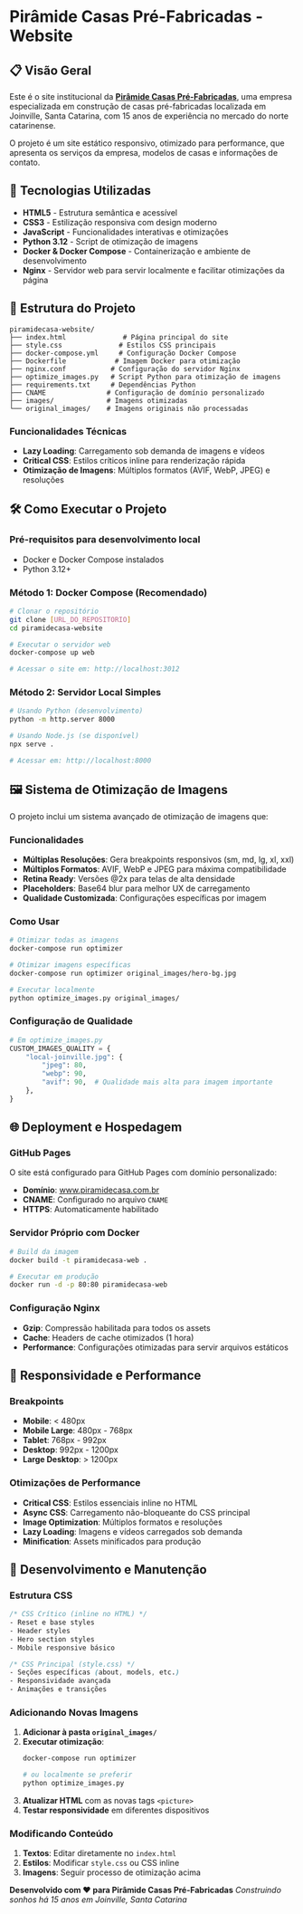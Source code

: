 # Pirâmide Casas Pré-Fabricadas - Website

## 📋 Visão Geral

Este é o site institucional da [**Pirâmide Casas Pré-Fabricadas**](https://www.piramidecasa.com.br/), uma empresa especializada em construção de casas pré-fabricadas localizada em Joinville, Santa Catarina, com 15 anos de experiência no mercado do norte catarinense.

O projeto é um site estático responsivo, otimizado para performance, que apresenta os serviços da empresa, modelos de casas e informações de contato.

## 🚀 Tecnologias Utilizadas

- **HTML5** - Estrutura semântica e acessível
- **CSS3** - Estilização responsiva com design moderno
- **JavaScript** - Funcionalidades interativas e otimizações
- **Python 3.12** - Script de otimização de imagens
- **Docker & Docker Compose** - Containerização e ambiente de desenvolvimento
- **Nginx** - Servidor web para servir localmente e facilitar otimizações da página

## 📁 Estrutura do Projeto

```
piramidecasa-website/
├── index.html              # Página principal do site
├── style.css              # Estilos CSS principais
├── docker-compose.yml     # Configuração Docker Compose
├── Dockerfile            # Imagem Docker para otimização
├── nginx.conf           # Configuração do servidor Nginx
├── optimize_images.py   # Script Python para otimização de imagens
├── requirements.txt     # Dependências Python
├── CNAME               # Configuração de domínio personalizado
├── images/             # Imagens otimizadas
└── original_images/    # Imagens originais não processadas
```

### Funcionalidades Técnicas
- **Lazy Loading**: Carregamento sob demanda de imagens e vídeos
- **Critical CSS**: Estilos críticos inline para renderização rápida
- **Otimização de Imagens**: Múltiplos formatos (AVIF, WebP, JPEG) e resoluções

## 🛠️ Como Executar o Projeto

### Pré-requisitos para desenvolvimento local
- Docker e Docker Compose instalados
- Python 3.12+

### Método 1: Docker Compose (Recomendado)

```bash
# Clonar o repositório
git clone [URL_DO_REPOSITORIO]
cd piramidecasa-website

# Executar o servidor web
docker-compose up web

# Acessar o site em: http://localhost:3012
```

### Método 2: Servidor Local Simples

```bash
# Usando Python (desenvolvimento)
python -m http.server 8000

# Usando Node.js (se disponível)
npx serve .

# Acessar em: http://localhost:8000
```

## 🖼️ Sistema de Otimização de Imagens

O projeto inclui um sistema avançado de otimização de imagens que:

### Funcionalidades
- **Múltiplas Resoluções**: Gera breakpoints responsivos (sm, md, lg, xl, xxl)
- **Múltiplos Formatos**: AVIF, WebP e JPEG para máxima compatibilidade
- **Retina Ready**: Versões @2x para telas de alta densidade
- **Placeholders**: Base64 blur para melhor UX de carregamento
- **Qualidade Customizada**: Configurações específicas por imagem

### Como Usar

```bash
# Otimizar todas as imagens
docker-compose run optimizer

# Otimizar imagens específicas
docker-compose run optimizer original_images/hero-bg.jpg

# Executar localmente
python optimize_images.py original_images/
```

### Configuração de Qualidade

```python
# Em optimize_images.py
CUSTOM_IMAGES_QUALITY = {
    "local-joinville.jpg": {
        "jpeg": 80,
        "webp": 90,
        "avif": 90,  # Qualidade mais alta para imagem importante
    },
}
```

## 🌐 Deployment e Hospedagem

### GitHub Pages
O site está configurado para GitHub Pages com domínio personalizado:
- **Domínio**: www.piramidecasa.com.br
- **CNAME**: Configurado no arquivo `CNAME`
- **HTTPS**: Automaticamente habilitado

### Servidor Próprio com Docker

```bash
# Build da imagem
docker build -t piramidecasa-web .

# Executar em produção
docker run -d -p 80:80 piramidecasa-web
```

### Configuração Nginx
- **Gzip**: Compressão habilitada para todos os assets
- **Cache**: Headers de cache otimizados (1 hora)
- **Performance**: Configurações otimizadas para servir arquivos estáticos

## 📱 Responsividade e Performance

### Breakpoints
- **Mobile**: < 480px
- **Mobile Large**: 480px - 768px
- **Tablet**: 768px - 992px
- **Desktop**: 992px - 1200px
- **Large Desktop**: > 1200px

### Otimizações de Performance
- **Critical CSS**: Estilos essenciais inline no HTML
- **Async CSS**: Carregamento não-bloqueante do CSS principal
- **Image Optimization**: Múltiplos formatos e resoluções
- **Lazy Loading**: Imagens e vídeos carregados sob demanda
- **Minification**: Assets minificados para produção

## 🔧 Desenvolvimento e Manutenção

### Estrutura CSS
```css
/* CSS Crítico (inline no HTML) */
- Reset e base styles
- Header styles
- Hero section styles
- Mobile responsive básico

/* CSS Principal (style.css) */
- Seções específicas (about, models, etc.)
- Responsividade avançada
- Animações e transições
```

### Adicionando Novas Imagens

1. **Adicionar à pasta `original_images/`**
2. **Executar otimização**:
   ```bash
   docker-compose run optimizer

   # ou localmente se preferir
   python optimize_images.py
   ```
3. **Atualizar HTML** com as novas tags `<picture>`
4. **Testar responsividade** em diferentes dispositivos

### Modificando Conteúdo

1. **Textos**: Editar diretamente no `index.html`
2. **Estilos**: Modificar `style.css` ou CSS inline
3. **Imagens**: Seguir processo de otimização acima

**Desenvolvido com ❤️ para Pirâmide Casas Pré-Fabricadas**
*Construindo sonhos há 15 anos em Joinville, Santa Catarina*
